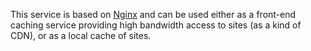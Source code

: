 This service is based on [Nginx](https://nginx.com) and can be used either as a front-end caching service providing high bandwidth access to sites (as a kind of CDN), or as a local cache of sites.